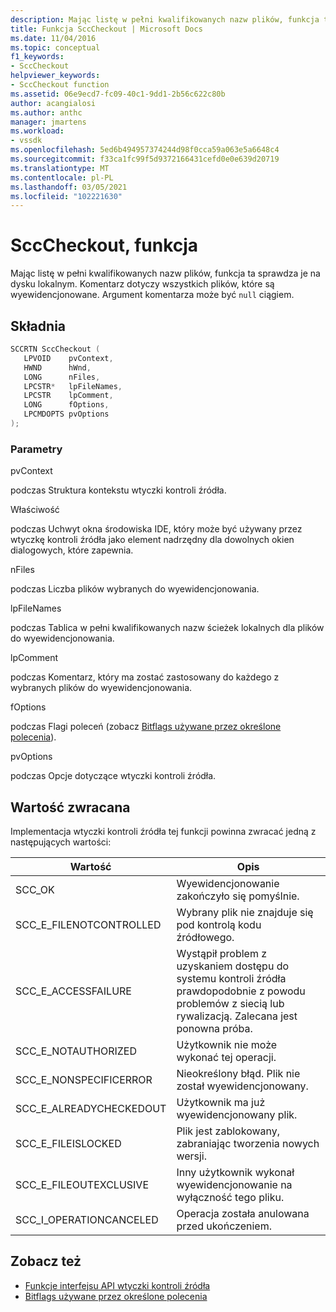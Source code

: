 ```yaml
---
description: Mając listę w pełni kwalifikowanych nazw plików, funkcja ta sprawdza je na dysku lokalnym.
title: Funkcja SccCheckout | Microsoft Docs
ms.date: 11/04/2016
ms.topic: conceptual
f1_keywords:
- SccCheckout
helpviewer_keywords:
- SccCheckout function
ms.assetid: 06e9ecd7-fc09-40c1-9dd1-2b56c622c80b
author: acangialosi
ms.author: anthc
manager: jmartens
ms.workload:
- vssdk
ms.openlocfilehash: 5ed6b494957374244d98f0cca59a063e5a6648c4
ms.sourcegitcommit: f33ca1fc99f5d9372166431cefd0e0e639d20719
ms.translationtype: MT
ms.contentlocale: pl-PL
ms.lasthandoff: 03/05/2021
ms.locfileid: "102221630"
---
```

# <a name="scccheckout-function"></a>SccCheckout, funkcja
Mając listę w pełni kwalifikowanych nazw plików, funkcja ta sprawdza je na dysku lokalnym. Komentarz dotyczy wszystkich plików, które są wyewidencjonowane. Argument komentarza może być `null` ciągiem.

## <a name="syntax"></a>Składnia

```cpp
SCCRTN SccCheckout (
   LPVOID    pvContext,
   HWND      hWnd,
   LONG      nFiles,
   LPCSTR*   lpFileNames,
   LPCSTR    lpComment,
   LONG      fOptions,
   LPCMDOPTS pvOptions
);
```

### <a name="parameters"></a>Parametry
 pvContext

podczas Struktura kontekstu wtyczki kontroli źródła.

 Właściwość

podczas Uchwyt okna środowiska IDE, który może być używany przez wtyczkę kontroli źródła jako element nadrzędny dla dowolnych okien dialogowych, które zapewnia.

 nFiles

podczas Liczba plików wybranych do wyewidencjonowania.

 lpFileNames

podczas Tablica w pełni kwalifikowanych nazw ścieżek lokalnych dla plików do wyewidencjonowania.

 lpComment

podczas Komentarz, który ma zostać zastosowany do każdego z wybranych plików do wyewidencjonowania.

 fOptions

podczas Flagi poleceń (zobacz [Bitflags używane przez określone polecenia](../extensibility/bitflags-used-by-specific-commands.md)).

 pvOptions

podczas Opcje dotyczące wtyczki kontroli źródła.

## <a name="return-value"></a>Wartość zwracana
 Implementacja wtyczki kontroli źródła tej funkcji powinna zwracać jedną z następujących wartości:

|Wartość|Opis|
|-----------|-----------------|
|SCC_OK|Wyewidencjonowanie zakończyło się pomyślnie.|
|SCC_E_FILENOTCONTROLLED|Wybrany plik nie znajduje się pod kontrolą kodu źródłowego.|
|SCC_E_ACCESSFAILURE|Wystąpił problem z uzyskaniem dostępu do systemu kontroli źródła prawdopodobnie z powodu problemów z siecią lub rywalizacją. Zalecana jest ponowna próba.|
|SCC_E_NOTAUTHORIZED|Użytkownik nie może wykonać tej operacji.|
|SCC_E_NONSPECIFICERROR|Nieokreślony błąd. Plik nie został wyewidencjonowany.|
|SCC_E_ALREADYCHECKEDOUT|Użytkownik ma już wyewidencjonowany plik.|
|SCC_E_FILEISLOCKED|Plik jest zablokowany, zabraniając tworzenia nowych wersji.|
|SCC_E_FILEOUTEXCLUSIVE|Inny użytkownik wykonał wyewidencjonowanie na wyłączność tego pliku.|
|SCC_I_OPERATIONCANCELED|Operacja została anulowana przed ukończeniem.|

## <a name="see-also"></a>Zobacz też
- [Funkcje interfejsu API wtyczki kontroli źródła](../extensibility/source-control-plug-in-api-functions.md)
- [Bitflags używane przez określone polecenia](../extensibility/bitflags-used-by-specific-commands.md)
